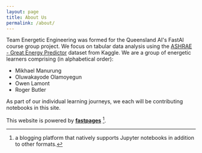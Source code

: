 ```yaml
---
layout: page
title: About Us
permalink: /about/
---
```


Team Energetic Engineering was formed for the Queensland AI's FastAI course group project. We focus on tabular data analysis using the [ASHRAE - Great Energy Predictor](https://www.kaggle.com/c/ashrae-energy-prediction/overview) dataset from Kaggle. We are a group of energetic learners comprising (in alphabetical order):
- Mikhael Manurung
- Oluwakayode Olamoyegun
- Owen Lamont
- Roger Butler

As part of our individual learning journeys, we each will be contributing notebooks in this site.

This website is powered by **[fastpages](https://github.com/fastai/fastpages)** [^1].



[^1]:a blogging platform that natively supports Jupyter notebooks in addition to other formats.
